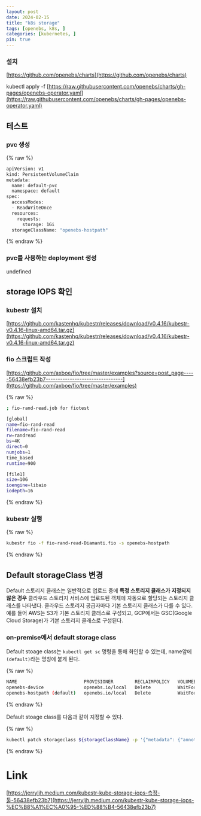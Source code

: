 ```yaml
---
layout: post
date: 2024-02-15
title: "k8s storage"
tags: [openebs, k8s, ]
categories: [kubernetes, ]
pin: true
---
```



### 설치


[https://github.com/openebs/charts](https://github.com/openebs/charts)


kubectl apply -f [https://raw.githubusercontent.com/openebs/charts/gh-pages/openebs-operator.yaml](https://raw.githubusercontent.com/openebs/charts/gh-pages/openebs-operator.yaml)


## 테스트


### pvc 생성


{% raw %}
```bash
apiVersion: v1
kind: PersistentVolumeClaim
metadata:
  name: default-pvc
  namespace: default
spec:
  accessModes:
  - ReadWriteOnce  
  resources:
    requests:
      storage: 1Gi
  storageClassName: "openebs-hostpath"
```
{% endraw %}


### pvc를 사용하는 deployment 생성

undefined
## storage IOPS 확인


### kubestr 설치


[https://github.com/kastenhq/kubestr/releases/download/v0.4.16/kubestr-v0.4.16-linux-amd64.tar.gz](https://github.com/kastenhq/kubestr/releases/download/v0.4.16/kubestr-v0.4.16-linux-amd64.tar.gz)


### fio 스크립트 작성


[https://github.com/axboe/fio/tree/master/examples?source=post_page-----56438efb23b7--------------------------------](https://github.com/axboe/fio/tree/master/examples)


{% raw %}
```bash
; fio-rand-read.job for fiotest

[global]
name=fio-rand-read
filename=fio-rand-read
rw=randread
bs=4K
direct=0
numjobs=1
time_based
runtime=900

[file1]
size=10G
ioengine=libaio
iodepth=16
```
{% endraw %}


### kubestr 실행


{% raw %}
```bash
kubestr fio -f fio-rand-read-Diamanti.fio -s openebs-hostpath
```
{% endraw %}


## Default storageClass 변경


Default 스토리지 클래스는 일반적으로 업로드 중에 **특정 스토리지 클래스가 지정되지 않은 경우** 클라우드 스토리지 서비스에 업로드된 객체에 자동으로 할당되는 스토리지 클래스를 나타낸다. 클라우드 스토리지 공급자마다 기본 스토리지 클래스가 다를 수 있다. 예를 들어 AWS는 S3가 기본 스토리지 클래스로 구성되고, GCP에서는 GSC(Google Cloud Storage)가 기본 스토리지 클래스로 구성된다.


### on-premise에서 default storage class


Default stoage class는 `kubectl get sc` 명령을 통해 화인할 수 있는데, name앞에 `(default)`라는 명칭에 붙게 된다. 


{% raw %}
```bash
NAME                         PROVISIONER        RECLAIMPOLICY   VOLUMEBINDINGMODE      ALLOWVOLUMEEXPANSION   AGE
openebs-device               openebs.io/local   Delete          WaitForFirstConsumer   false                  3d7h
openebs-hostpath (default)   openebs.io/local   Delete          WaitForFirstConsumer   false                  3d7h
```
{% endraw %}


Default stoage class를 다음과 같이 지정할 수 있다.


{% raw %}
```bash
kubectl patch storageclass ${storageClassName} -p '{"metadata": {"annotations":{"storageclass.kubernetes.io/is-default-class":"true"}}}'
```
{% endraw %}


# Link


[https://jerryljh.medium.com/kubestr-kube-storage-iops-측정-툴-56438efb23b7](https://jerryljh.medium.com/kubestr-kube-storage-iops-%EC%B8%A1%EC%A0%95-%ED%88%B4-56438efb23b7)

